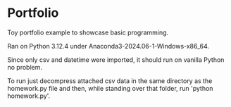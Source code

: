 # Portfolio
Toy portfolio example to showcase basic programming.

Ran on Python 3.12.4 under Anaconda3-2024.06-1-Windows-x86_64.

Since only csv and datetime were imported, it should run on vanilla Python no problem.

To run just decompress attached csv data in the same directory as the homework.py file and then, while standing over that folder, run 'python homework.py'.
